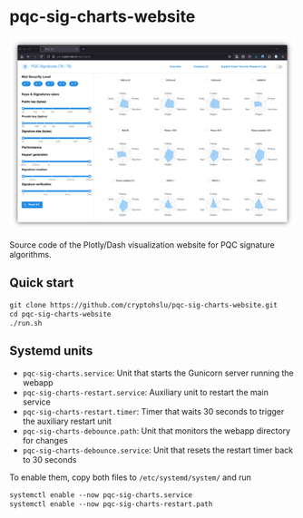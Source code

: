 # pqc-sig-charts-website

![](webapp.png)

Source code of the Plotly/Dash visualization website for PQC signature algorithms.

## Quick start

```console
git clone https://github.com/cryptohslu/pqc-sig-charts-website.git
cd pqc-sig-charts-website
./run.sh
```

## Systemd units

- `pqc-sig-charts.service`: Unit that starts the Gunicorn server running the webapp
- `pqc-sig-charts-restart.service`: Auxiliary unit to restart the main service
- `pqc-sig-charts-restart.timer`: Timer that waits 30 seconds to trigger the auxiliary restart unit
- `pqc-sig-charts-debounce.path`: Unit that monitors the webapp directory for changes
- `pqc-sig-charts-debounce.service`: Unit that resets the restart timer back to 30 seconds

To enable them, copy both files to `/etc/systemd/system/` and run

```console
systemctl enable --now pqc-sig-charts.service
systemctl enable --now pqc-sig-charts-restart.path
```
